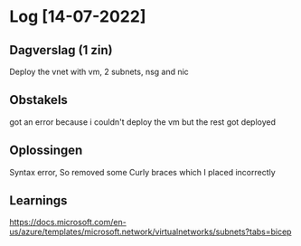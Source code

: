 # Log [14-07-2022]

## Dagverslag (1 zin)
  
Deploy the  vnet with vm, 2 subnets, nsg and nic
## Obstakels

got an error because i couldn't deploy the vm but the rest got deployed
## Oplossingen

Syntax error, So removed some Curly braces which I placed incorrectly

## Learnings

https://docs.microsoft.com/en-us/azure/templates/microsoft.network/virtualnetworks/subnets?tabs=bicep
